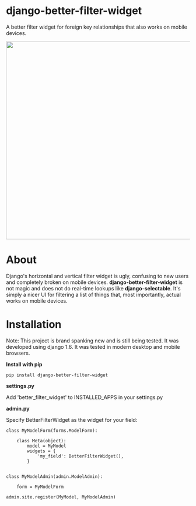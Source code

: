 django-better-filter-widget
===========================

A better filter widget for foreign key relationships that also works on mobile devices.

<img src="http://i.imgur.com/jzKen5h.gif" width="542"/>

# About
Django's horizontal and vertical filter widget is ugly, confusing to new users and completely broken on mobile devices. **django-better-filter-widget** is not magic and does not do real-time lookups like **django-selectable**. It's simply a nicer UI for filtering a list of things that, most importantly, actual works on mobile devices.


# Installation

Note: This project is brand spanking new and is still being tested. It was developed using django 1.6. It was tested in modern desktop and mobile browsers.

**Install with pip**

`pip install django-better-filter-widget`

**settings.py**

Add 'better_filter_widget' to INSTALLED_APPS in your settings.py

**admin.py**

Specify BetterFilterWidget as the widget for your field:

	class MyModelForm(forms.ModelForm):
	    
	    class Meta(object):
	        model = MyModel
	        widgets = {
	            'my_field': BetterFilterWidget(),
	        }
	       

	class MyModelAdmin(admin.ModelAdmin):

	    form = MyModelForm

	admin.site.register(MyModel, MyModelAdmin)
    
